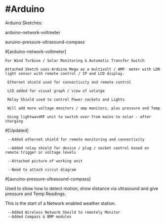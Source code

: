 #Arduino
=================

Arduino Sketches: 

  arduino-network-voltmeter

  auruino-pressure-ultrasound-compass

#[arduino-network-voltmeter]

    For Wind Turbine / Solar Monitoring & Automatic Transfer Switch

    Attached Sketch uses Arduino Mega as a multivolt / AMP  meter with LDR light sensor with remote control / IP and LCD display.

     Ethernet shield used for connectivity and remote control
 
     LCD added for visual graph / view of volatge
 
     Relay Shield used to control Power sockets and Lights
                                     
     Will add more voltage monitors / amp monitors, plus pressure and Temp       
     
     Using lightwaveRF unit to switch over from mains to solar - after charging                     

#[Updated]
 
     --Added ethernet shield for remote monitoring and connectivity

     --Added relay shield for device / plug / socket control based on remote trigger or voltage levels

     --Attached picture of working unit

     --Need to attach circut diagram

#[auruino-pressure-ultrasound-compass]

Used to show how to detect motion, show distance via ultrasound and give pressure and Temp Readings.

This is the start of a Network enabled weather station.

     --Added Wireless Network Sheild to remotely Monitor
     --Added Compass & BMP modules

